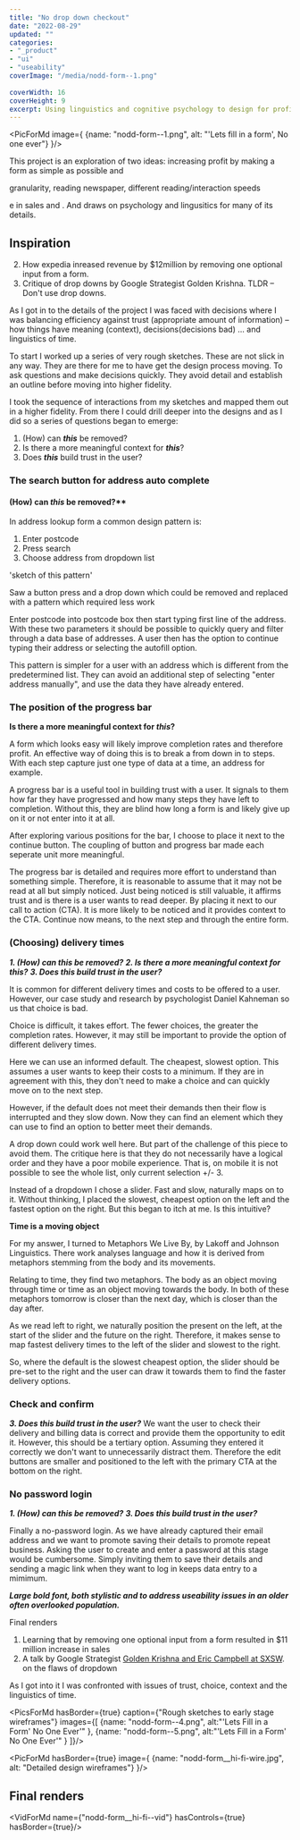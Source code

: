 ```yaml
---
title: "No drop down checkout"
date: "2022-08-29"
updated: ""
categories:
- "_product"
- "ui"
- "useability"
coverImage: "/media/nodd-form--1.png"
 
coverWidth: 16
coverHeight: 9
excerpt: Using linguistics and cognitive psychology to design for profitablity, trust and useability with a no-dropdown checkout form.
---
```

<script>
    import VidForMd from '../components/VidForMd.svelte';
    import PicForMd from '../components/PicForMd.svelte';
    import PicsForMd from '../components/PicsForMd.svelte';
</script>

<PicForMd image={ {name: "nodd-form--1.png", alt: "'Lets fill in a form', No one ever"} }/>

This project is an exploration of two ideas: increasing profit by making a form as simple as possible and 

granularity, reading newspaper, different reading/interaction speeds

e in sales and .
And draws on psychology and lingusitics for many of its details.

## Inspiration

2. How expedia inreased revenue by $12million by removing one optional input from a form.
1. Critique of drop downs by Google Strategist Golden Krishna. TLDR – Don't use drop downs.

As I got in to the details of the project I was faced with decisions where I was balancing efficiency 
against trust (appropriate amount of information) – how things have meaning (context), decisions(decisions bad) ... and linguistics of time.

To start I worked up a series of very rough sketches. These are not slick in any way. They are there for me
to have get the design process moving. To ask questions and make decisions quickly. They avoid detail and establish
an outline before moving into higher fidelity.

I took the sequence of interactions from my sketches and mapped them out in a higher fidelity. 
From there I could drill deeper into the designs and as I did so a series of questions began to emerge:

1. (How) can ___this___ be removed?
2. Is there a more meaningful context for ___this___?
3. Does ___this___ build trust in the user?


### The search button for address auto complete
#### (How) can ___this___ be removed?**
 
In address lookup form a common design pattern is:
1. Enter postcode
2. Press search
3. Choose address from dropdown list

'sketch of this pattern'


Saw a button press and a drop down which could be removed and replaced with a pattern which
required less work

Enter postcode into postcode box then start typing first line of the address. With these 
two parameters it should be possible to quickly query and filter through a data base of addresses. 
A user then has the option to continue typing their address or selecting the autofill option.

This pattern is simpler for a user with an address which is different from the predetermined list. 
They can avoid an additional step of selecting "enter address manually", and use the data they 
have already entered.



### The position of the progress bar
**Is there a more meaningful context for ___this___?** 

A form which looks easy will likely improve completion rates and therefore profit. 
An effective way of doing this is to break a from down in to steps. With each step 
capture just one type of data at a time, an address for example.

A progress bar is a useful tool in building trust with a user. It signals to them how far they 
have progressed and how many steps they have left to completion. Without this, they are blind how
long a form is and likely give up on it or not enter into it at all.

After exploring various positions for the bar, I choose to place it next to the continue button.
The coupling of button and progress bar made each seperate unit more meaningful.

The progress bar is detailed and requires more effort to understand than something simple. Therefore, it is
reasonable to assume that it may not be read at all but simply noticed. Just being noticed is still valuable,
it affirms trust and is there is a user wants to read deeper. By placing it next to our call to action (CTA). It is more
likely to be noticed and it provides context to the CTA. Continue now means, to the next step and through the entire form.


### (Choosing) delivery times
***1. (How) can ___this___ be removed?***
***2. Is there a more meaningful context for ___this___?***
***3. Does ___this___ build trust in the user?***

It is common for different delivery times and costs to be offered to a user. However, our case study and
research by psychologist Daniel Kahneman so us that choice is bad. 

Choice is difficult, it takes effort. The fewer choices, the greater the completion rates. However, it may still 
be important to provide the option of different delivery times. 

Here we can use an informed default. The cheapest, slowest option. This assumes a user wants to keep their costs
to a minimum. If they are in agreement with this, they don't need to make a choice and can quickly move on to the 
next step. 

However, if the default does not meet their demands then their flow is interrupted and they slow down. Now they can
find an element which they can use to find an option to better meet their demands. 

A drop down could work well here. But part of the challenge of this piece to avoid them. The critique here is that they 
do not necessarily have a logical order and they have a poor mobile experience. That is, on mobile it is not possible to see
the whole list, only current selection +/- 3.

Instead of a dropdown I chose a slider. Fast and slow, naturally maps on to it. Without thinking, I placed the slowest, cheapest
option on the left and the fastest option on the right. But this began to itch at me. Is this intuitive?

**Time is a moving object**

For my answer, I turned to Metaphors We Live By, by Lakoff and Johnson Linguistics. There work analyses language and how 
it is derived from metaphors stemming from the body and its movements. 

Relating to time, they find two metaphors. The body as an object moving through time or time as an object moving towards the body.
In both of these metaphors tomorrow is closer than the next day, which is closer than the day after.

As we read left to right, we naturally position the present on the left, at the start of the slider and the future on the right.
Therefore, it makes sense to map fastest delivery times to the left of the slider and slowest to the right. 

So, where the default is the slowest cheapest option, the slider should be pre-set to the right and the user can draw it 
towards them to find the faster delivery options.


### Check and confirm
***3. Does ___this___ build trust in the user?***
We want the user to check their delivery and billing data is correct and provide them the opportunity to edit it. However,
this should be a tertiary option. Assuming they entered it correctly we don't want to unnecessarily distract them. Therefore
the edit buttons are smaller and positioned to the left with the primary CTA at the bottom on the right. 

### No password login
***1. (How) can ___this___ be removed?***
***3. Does ___this___ build trust in the user?***

Finally a no-password login. As we have already captured their email address and we want to promote saving their details
to promote repeat business. Asking the user to create and enter a password at this stage would be cumbersome. Simply inviting 
them to save their details and sending a magic link when they want to log in keeps data entry to a mimimum.




***Large bold font, both stylistic and to address useability issues in an older
often overlooked population.***

Final renders


1. Learning that by removing one optional input from a form resulted in $11 million increase in sales
2. A talk by Google Strategist [Golden Krishna and Eric Campbell at SXSW](https://www.youtube.com/watch?v=hcYAHix-riY&t=120s). on the flaws of dropdown

As I got into it I was confronted with issues of trust, choice, context and the linguistics of time.




<PicsForMd hasBorder={true} caption={"Rough sketches to early stage wireframes"} images={[
{name: "nodd-form--4.png", alt:"'Lets Fill in a Form' No One Ever'" },
{name: "nodd-form--5.png", alt:"'Lets Fill in a Form' No One Ever'" }
]}/>



<PicForMd hasBorder={true} image={ {name: "nodd-form__hi-fi-wire.jpg", alt: "Detailed design wireframes"} }/>


## Final renders

<VidForMd name={"nodd-form__hi-fi--vid"} hasControls={true}  hasBorder={true}/>
